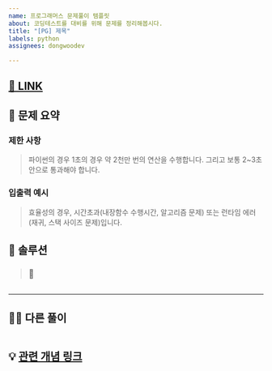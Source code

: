 ```yaml
---
name: 프로그래머스 문제풀이 템플릿
about: 코딩테스트를 대비를 위해 문제를 정리해봅시다.
title: "[PG] 제목"
labels: python
assignees: dongwoodev

---
```


## [🔗 LINK ](https://school.programmers.co.kr/learn/courses/30/lessons/42842)

## 📑 문제 요약


### 제한 사항
> 파이썬의 경우 1초의 경우 약 2천만 번의 연산을 수행합니다. 그리고 보통 2~3초 안으로 통과해야 합니다.


### 입출력 예시
> 효율성의 경우, 시간초과(내장함수 수행시간, 알고리즘 문제) 또는 런타임 에러(재귀, 스택 사이즈 문제)입니다.


## 🔑 솔루션

> ### 📌



```python

```

---

## 👨‍💻 다른 풀이


```python


```


## 💡 [관련 개념 링크]()

